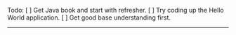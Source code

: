 Todo:
[ ] Get Java book and start with refresher.
[ ] Try coding up the Hello World application.
[ ] Get good base understanding first.

---